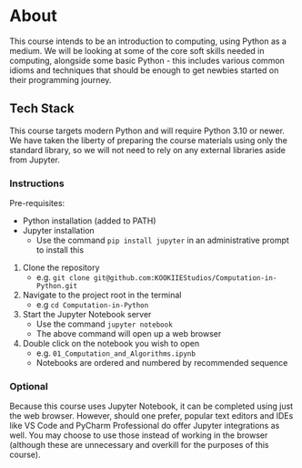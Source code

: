 # About
This course intends to be an introduction to computing, using Python as a medium. We will be looking at some of the core soft skills needed in computing, alongside some basic Python - this includes various common idioms and techniques that should be enough to get newbies started on their programming journey.

## Tech Stack
This course targets modern Python and will require Python 3.10 or newer.  
We have taken the liberty of preparing the course materials using only the standard library, so we will not need to rely on any external libraries aside from Jupyter.  

### Instructions

Pre-requisites:
- Python installation (added to PATH)
- Jupyter installation
    - Use the command `pip install jupyter` in an administrative prompt to install this

1. Clone the repository
    - e.g. `git clone git@github.com:KOOKIIEStudios/Computation-in-Python.git`
2. Navigate to the project root in the terminal
    - e.g `cd Computation-in-Python`
3. Start the Jupyter Notebook server
    - Use the command `jupyter notebook`
    - The above command will open up a web browser
4. Double click on the notebook you wish to open
    - e.g. `01_Computation_and_Algorithms.ipynb`
    - Notebooks are ordered and numbered by recommended sequence

### Optional
Because this course uses Jupyter Notebook, it can be completed using just the web browser. However, should one prefer, popular text editors and IDEs like VS Code and PyCharm Professional do offer Jupyter integrations as well. You may choose to use those instead of working in the browser (although these are unnecessary and overkill for the purposes of this course).